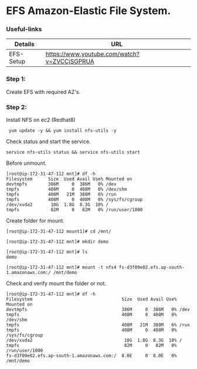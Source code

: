 # EFS Amazon-Elastic File System.

### Useful-links
| Details | URL |
| ------ | ------ |
| EFS-Setup | https://www.youtube.com/watch?v=ZVCCjSGPRUA |

### Step 1:
Create EFS with required AZ's.

### Step 2:
Install NFS on ec2 (Redhat8)
```
 yum update -y && yum install nfs-utils -y
 ```
 Check status and start the service.
 ```
 service nfs-utils status && service nfs-utils start
 ```
 Before unmount.
 ```
 [root@ip-172-31-47-112 mnt]# df -h
Filesystem      Size  Used Avail Use% Mounted on
devtmpfs        386M     0  386M   0% /dev
tmpfs           408M     0  408M   0% /dev/shm
tmpfs           408M   21M  388M   6% /run
tmpfs           408M     0  408M   0% /sys/fs/cgroup
/dev/xvda2       10G  1.8G  8.3G  18% /
tmpfs            82M     0   82M   0% /run/user/1000
```
Create folder for mount.
```
[root@ip-172-31-47-112 mount1]# cd /mnt/

[root@ip-172-31-47-112 mnt]# mkdir demo

[root@ip-172-31-47-112 mnt]# ls
demo

[root@ip-172-31-47-112 mnt]# mount -t nfs4 fs-d3f09e02.efs.ap-south-1.amazonaws.com:/ /mnt/demo

```
Check and verify mount the folder or not.
```
[root@ip-172-31-47-112 mnt]# df -h
Filesystem                                  Size  Used Avail Use% Mounted on
devtmpfs                                    386M     0  386M   0% /dev
tmpfs                                       408M     0  408M   0% /dev/shm
tmpfs                                       408M   21M  388M   6% /run
tmpfs                                       408M     0  408M   0% /sys/fs/cgroup
/dev/xvda2                                   10G  1.8G  8.3G  18% /
tmpfs                                        82M     0   82M   0% /run/user/1000
fs-d3f09e02.efs.ap-south-1.amazonaws.com:/  8.0E     0  8.0E   0% /mnt/demo
```
